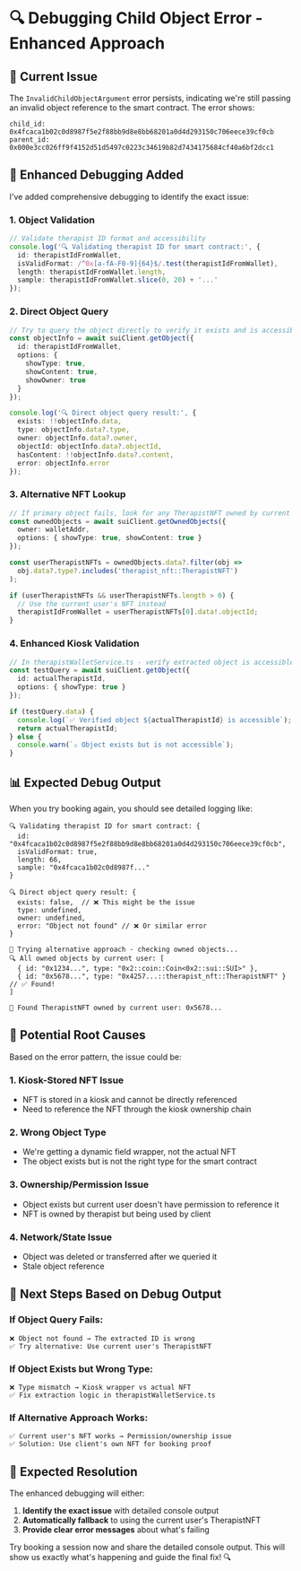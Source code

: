 # 🔍 Debugging Child Object Error - Enhanced Approach

## 🎯 **Current Issue**

The `InvalidChildObjectArgument` error persists, indicating we're still passing an invalid object reference to the smart contract. The error shows:

```
child_id: 0x4fcaca1b02c0d8987f5e2f88bb9d8e8bb68201a0d4d293150c706eece39cf0cb
parent_id: 0x000e3cc026ff9f4152d51d5497c0223c34619b82d7434175684cf40a6bf2dcc1
```

## 🔧 **Enhanced Debugging Added**

I've added comprehensive debugging to identify the exact issue:

### **1. Object Validation**
```typescript
// Validate therapist ID format and accessibility
console.log('🔍 Validating therapist ID for smart contract:', {
  id: therapistIdFromWallet,
  isValidFormat: /^0x[a-fA-F0-9]{64}$/.test(therapistIdFromWallet),
  length: therapistIdFromWallet.length,
  sample: therapistIdFromWallet.slice(0, 20) + '...'
});
```

### **2. Direct Object Query**
```typescript
// Try to query the object directly to verify it exists and is accessible
const objectInfo = await suiClient.getObject({
  id: therapistIdFromWallet,
  options: {
    showType: true,
    showContent: true,
    showOwner: true
  }
});

console.log('🔍 Direct object query result:', {
  exists: !!objectInfo.data,
  type: objectInfo.data?.type,
  owner: objectInfo.data?.owner,
  objectId: objectInfo.data?.objectId,
  hasContent: !!objectInfo.data?.content,
  error: objectInfo.error
});
```

### **3. Alternative NFT Lookup**
```typescript
// If primary object fails, look for any TherapistNFT owned by current user
const ownedObjects = await suiClient.getOwnedObjects({
  owner: walletAddr,
  options: { showType: true, showContent: true }
});

const userTherapistNFTs = ownedObjects.data?.filter(obj => 
  obj.data?.type?.includes('therapist_nft::TherapistNFT')
);

if (userTherapistNFTs && userTherapistNFTs.length > 0) {
  // Use the current user's NFT instead
  therapistIdFromWallet = userTherapistNFTs[0].data!.objectId;
}
```

### **4. Enhanced Kiosk Validation**
```typescript
// In therapistWalletService.ts - verify extracted object is accessible
const testQuery = await suiClient.getObject({
  id: actualTherapistId,
  options: { showType: true }
});

if (testQuery.data) {
  console.log(`✅ Verified object ${actualTherapistId} is accessible`);
  return actualTherapistId;
} else {
  console.warn(`⚠️ Object exists but is not accessible`);
}
```

## 📊 **Expected Debug Output**

When you try booking again, you should see detailed logging like:

```
🔍 Validating therapist ID for smart contract: {
  id: "0x4fcaca1b02c0d8987f5e2f88bb9d8e8bb68201a0d4d293150c706eece39cf0cb",
  isValidFormat: true,
  length: 66,
  sample: "0x4fcaca1b02c0d8987f..."
}

🔍 Direct object query result: {
  exists: false,  // ❌ This might be the issue
  type: undefined,
  owner: undefined,
  error: "Object not found" // ❌ Or similar error
}

🔄 Trying alternative approach - checking owned objects...
🔍 All owned objects by current user: [
  { id: "0x1234...", type: "0x2::coin::Coin<0x2::sui::SUI>" },
  { id: "0x5678...", type: "0x4257...::therapist_nft::TherapistNFT" } // ✅ Found!
]

🎯 Found TherapistNFT owned by current user: 0x5678...
```

## 🎯 **Potential Root Causes**

Based on the error pattern, the issue could be:

### **1. Kiosk-Stored NFT Issue**
- NFT is stored in a kiosk and cannot be directly referenced
- Need to reference the NFT through the kiosk ownership chain

### **2. Wrong Object Type**
- We're getting a dynamic field wrapper, not the actual NFT
- The object exists but is not the right type for the smart contract

### **3. Ownership/Permission Issue**
- Object exists but current user doesn't have permission to reference it
- NFT is owned by therapist but being used by client

### **4. Network/State Issue**
- Object was deleted or transferred after we queried it
- Stale object reference

## 🔄 **Next Steps Based on Debug Output**

### **If Object Query Fails:**
```
❌ Object not found → The extracted ID is wrong
✅ Try alternative: Use current user's TherapistNFT
```

### **If Object Exists but Wrong Type:**
```
❌ Type mismatch → Kiosk wrapper vs actual NFT
✅ Fix extraction logic in therapistWalletService.ts
```

### **If Alternative Approach Works:**
```
✅ Current user's NFT works → Permission/ownership issue
✅ Solution: Use client's own NFT for booking proof
```

## 🚀 **Expected Resolution**

The enhanced debugging will either:

1. **Identify the exact issue** with detailed console output
2. **Automatically fallback** to using the current user's TherapistNFT
3. **Provide clear error messages** about what's failing

Try booking a session now and share the detailed console output. This will show us exactly what's happening and guide the final fix! 🔍

